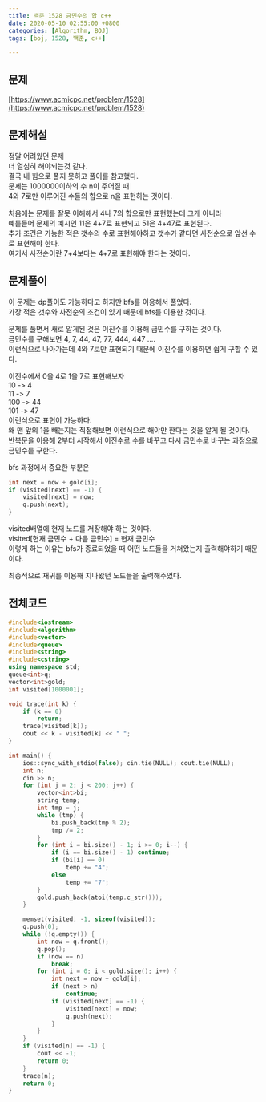```yaml
---
title: 백준 1528 금민수의 합 c++
date: 2020-05-10 02:55:00 +0800
categories: [Algorithm, BOJ]
tags: [boj, 1528, 백준, c++]

---
```


## 문제
[https://www.acmicpc.net/problem/1528](https://www.acmicpc.net/problem/1528)  


## 문제해설
정말 어려웠던 문제  
더 열심히 해야되는것 같다.  
결국 내 힘으로 풀지 못하고 풀이를 참고했다.  
문제는 1000000이하의 수 n이 주어질 때  
4와 7로만 이루어진 수들의 합으로 n을 표현하는 것이다.  

처음에는 문제를 잘못 이해해서 4나 7의 합으로만 표현했는데 그게 아니라  
예를들어 문제의 예시인 11은 4+7로 표현되고 51은 4+47로 표현된다.  
추가 조건은 가능한 적은 갯수의 수로 표현해야하고 갯수가 같다면 사전순으로 앞선 수로 표현해야 한다.  
여기서 사전순이란 7+4보다는 4+7로 표현해야 한다는 것이다.  



## 문제풀이
이 문제는 dp풀이도 가능하다고 하지만 bfs를 이용해서 풀었다.  
가장 적은 갯수와 사전순의 조건이 있기 때문에 bfs를 이용한 것이다.  

문제를 풀면서 새로 알게된 것은 이진수를 이용해 금민수를 구하는 것이다.  
금민수를 구해보면 4, 7, 44, 47, 77, 444, 447 ....  
이런식으로 나아가는데 4와 7로만 표현되기 때문에 이진수를 이용하면 쉽게 구할 수 있다.  

이진수에서 0을 4로 1을 7로 표현해보자  
10 -> 4  
11 -> 7  
100 -> 44  
101 -> 47  
이런식으로 표현이 가능하다.  
왜 맨 앞의 1을 빼는지는 직접해보면 이런식으로 해야만 한다는 것을 알게 될 것이다.  
반복문을 이용해 2부터 시작해서 이진수로 수를 바꾸고 다시 금민수로 바꾸는 과정으로 금민수를 구한다.  


bfs 과정에서 중요한 부분은  
```c++
int next = now + gold[i];
if (visited[next] == -1) {
	visited[next] = now;
	q.push(next);
}
```
visited배열에 현재 노드를 저장해야 하는 것이다.  
visited[현재 금민수 + 다음 금민수] = 현재 금민수  
이렇게 하는 이유는 bfs가 종료되었을 때 어떤 노드들을 거쳐왔는지 출력해야하기 때문이다.  

최종적으로 재귀를 이용해 지나왔던 노드들을 출력해주었다.  



## 전체코드
```c++
#include<iostream>
#include<algorithm>
#include<vector>
#include<queue>
#include<string>
#include<cstring>
using namespace std;
queue<int>q;
vector<int>gold;
int visited[1000001];

void trace(int k) {
	if (k == 0)
		return;
	trace(visited[k]);
	cout << k - visited[k] << " ";
}

int main() {
	ios::sync_with_stdio(false); cin.tie(NULL); cout.tie(NULL);
	int n;
	cin >> n;
	for (int j = 2; j < 200; j++) {
		vector<int>bi;
		string temp;
		int tmp = j;
		while (tmp) {
			bi.push_back(tmp % 2);
			tmp /= 2;
		}
		for (int i = bi.size() - 1; i >= 0; i--) {
			if (i == bi.size() - 1) continue;
			if (bi[i] == 0)
				temp += "4";
			else
				temp += "7";
		}
		gold.push_back(atoi(temp.c_str()));
	}

	memset(visited, -1, sizeof(visited));
	q.push(0);
	while (!q.empty()) {
		int now = q.front();
		q.pop();
		if (now == n)
			break;
		for (int i = 0; i < gold.size(); i++) {
			int next = now + gold[i];
			if (next > n) 
				continue;
			if (visited[next] == -1) {
				visited[next] = now;
				q.push(next);
			}
		}
	}
	if (visited[n] == -1) {
		cout << -1;
		return 0;
	}
	trace(n);
	return 0;
}
```